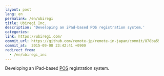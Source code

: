 ```yaml
---
layout: post
lang: en
permalink: /en/ubiregi
title: Ubiregi Inc.
description: 'Developing an iPad-based POS registration system.'
categories: 
link: https://ubiregi.com/
commit_url: https://github.com/remote-jp/remote-in-japan/commit/878ba55549cacf0553e4c7492bc182c511c01bd3
commit_at:  2015-09-08 23:42:41 +0900
redirect_from:
  - /en/ubiregi_inc
---
```


<p>Developing an iPad-based <a href="https://en.wikipedia.org/wiki/Point_of_sale">POS</a> registration system.</p>

